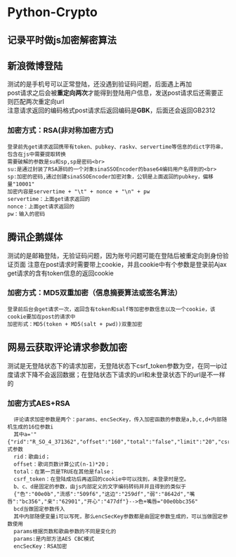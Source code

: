# Python-Crypto
记录平时做js加密解密算法
---
## 新浪微博登陆
  测试的是手机号可以正常登陆，还没遇到验证码问题，后面遇上再加<br>
  post请求之后会被<B>重定向两次</B>才能得到登陆用户信息，发送post请求后还需要正则匹配两次重定向url<br>
  注意请求返回的编码格式post请求后返回编码是<B>GBK</B>，后面还会返回GB2312
  ### 加密方式：RSA(非对称加密方式)
    登录前先get请求返回携带有token、pubkey、raskv、servertime等信息的dict字符串，包含在js中需要提取转换
    需要破解的参数是su和sp,sp是密码<br>
    su:是通过封装了RSA源码的一个对象sinaSSOEncoder的base64编码用户名得到的<br>
    sp:加密的密码,通过创建sinaSSOEncoder加密对象，公钥是上面返回的pubkey，偏移量"10001"
    加密内容是servertime + "\t" + nonce + "\n" + pw
    servertime：上面get请求返回的
    nonce：上面get请求返回的
    pw：输入的密码
## 腾讯企鹅媒体
  测试的是邮箱登陆，无验证码问题，因为账号问题可能在登陆后被重定向到身份验证页面
  注意在post请求时需要带上cookie，并且cookie中有个参数是登录前Ajax get请求的含有token信息的返回cookie
  ### 加密方式：MD5双重加密（信息摘要算法或签名算法）
    登录前后台会get请求一次，返回含有token和salf等加密参数信息以及一个cookie，该cookie要加在post的请求中
    加密形式：MD5(token + MD5(salt + pwd))双重加密
## 网易云获取评论请求参数加密
   测试是无登陆状态下的请求加密，无登陆状态下csrf_token参数为空，在同一ip过度请求下降不会返回数据；在登陆状态下请求的url和未登录状态下的url是不一样的
   ### 加密方式AES+RSA
      评论请求加密参数是两个：params、encSecKey，传入加密函数的参数是a,b,c,d+内部随机生成的16位参数i
      其中a='"{"rid":"R_SO_4_371362","offset":"160","total":"false","limit":"20","csrf_token":"de097d5986487c4aefe9f52c65e43224"}"}'形式参数
      rid：歌曲id；
      offset：歌词页数计算公式(n-1)*20；
      total：在第一页是TRUE在其他是false；
      csrf_token：在登陆成功后再返回的cookie中可以找到，未登录时是空。
      b、c、d是固定的参数，由js内部定义的文字编码转码并并且得到的类似于
      {"色":"00e0b","流感":"509f6","这边":"259df","弱":"8642d","嘴    唇":"bc356","亲":"62901","开心":"477df"}-->色+嘴唇="00e0bbc356"
      bcd当做固定参数传入
      其中内部随便变量i可以写死，那么encSecKey参数都是由固定参数生成的，可以当做固定参数使用
      params根据页数和歌曲参数的不同是变化的
      params:是内部方法AES CBC模式
      encSecKey：RSA加密
      
    

